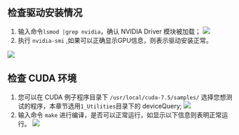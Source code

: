 ## 检查驱动安装情况

1. 输入命令`lsmod |grep nvidia`，确认 NVIDIA Driver 模块被加载；
![](http://imgcache.tce.fsphere.cn/image/mc.qcloudimg.com/static/img/e1bac33437709c20a69a352550239110/image.png)
2. 执行 `nvidia-smi` ,如果可以正确显示GPU信息，则表示驱动安装正常。

![](http://imgcache.tce.fsphere.cn/image/mc.qcloudimg.com/static/img/6c6ae379b4c6b804509b7753941aca76/image.jpg)



## 检查 CUDA 环境

1. 您可以在 CUDA 例子程序目录下 `/usr/local/cuda-7.5/samples/` 选择您想测试的程序，本章节选用`1_Utilities`目录下的 deviceQuery;
![](http://imgcache.tce.fsphere.cn/image/mc.qcloudimg.com/static/img/dd34da0f42b641771c7a0ea15fd24d1c/image.png)
2. 输入命令 `make` 进行编译，是否可以正常运行，如显示以下信息则表明正常运行。
![](http://imgcache.tce.fsphere.cn/image/mc.qcloudimg.com/static/img/65bf6ded7468950d3c2b261487511364/image.png)

